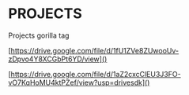 # PROJECTS
Projects gorilla tag 

[https://drive.google.com/file/d/1fU1ZVe8ZUwooUv-zDpvo4Y8XCGbPt6YD/view]()

[https://drive.google.com/file/d/1aZ2cxcClEU3J3FO-vO7KqHoMU4ktPZef/view?usp=drivesdk]()
